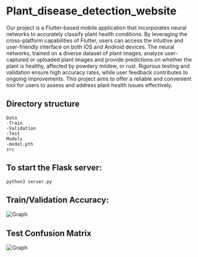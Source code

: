 # Plant_disease_detection_website
Our project is a Flutter-based mobile application that incorporates neural networks to accurately classify plant health conditions. By leveraging the cross-platform capabilities of Flutter, users can access the intuitive and user-friendly interface on both iOS and Android devices. The neural networks, trained on a diverse dataset of plant images, analyze user-captured or uploaded plant images and provide predictions on whether the plant is healthy, affected by powdery mildew, or rust. Rigorous testing and validation ensure high accuracy rates, while user feedback contributes to ongoing improvements. This project aims to offer a reliable and convenient tool for users to assess and address plant health issues effectively.

## Directory structure
```
Data
-Train
-Validation
-Test
Models
-model.pth
src
```
## To start the Flask server:
```python3 server.py```

## Train/Validation Accuracy:
![Graph](images/accuracy.png)

## Test Confusion Matrix
![Graph](images/test_conf.png)

